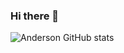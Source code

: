 ### Hi there 👋
![Anderson GitHub stats](https://github-readme-stats.vercel.app/api?username=anderasd100&theme=blue-green)
